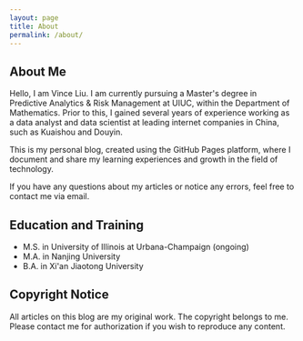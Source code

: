 ```yaml
---
layout: page
title: About
permalink: /about/
---
```


## About Me

Hello, I am Vince Liu. I am currently pursuing a Master's degree in Predictive Analytics & Risk Management at UIUC, within the Department of Mathematics. Prior to this, I gained several years of experience working as a data analyst and data scientist at leading internet companies in China, such as Kuaishou and Douyin.

This is my personal blog, created using the GitHub Pages platform, where I document and share my learning experiences and growth in the field of technology.

If you have any questions about my articles or notice any errors, feel free to contact me via email.

## Education and Training

- M.S. in University of Illinois at Urbana-Champaign (ongoing)
- M.A. in Nanjing University
- B.A. in Xi'an Jiaotong University

## Copyright Notice

All articles on this blog are my original work. The copyright belongs to me. Please contact me for authorization if you wish to reproduce any content.
